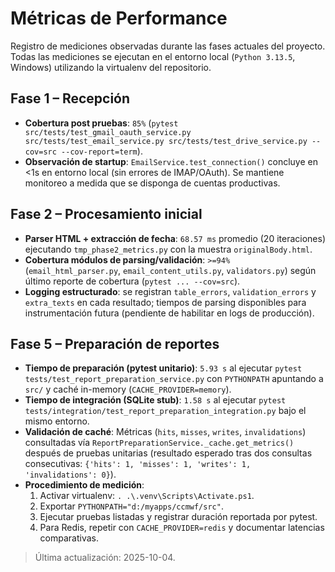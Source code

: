 # Métricas de Performance

Registro de mediciones observadas durante las fases actuales del proyecto. Todas las mediciones se ejecutan en el entorno local (`Python 3.13.5`, Windows) utilizando la virtualenv del repositorio.

## Fase 1 – Recepción
- **Cobertura post pruebas**: `85%` (`pytest src/tests/test_gmail_oauth_service.py src/tests/test_email_service.py src/tests/test_drive_service.py --cov=src --cov-report=term`).
- **Observación de startup**: `EmailService.test_connection()` concluye en <1s en entorno local (sin errores de IMAP/OAuth). Se mantiene monitoreo a medida que se disponga de cuentas productivas.

## Fase 2 – Procesamiento inicial
- **Parser HTML + extracción de fecha**: `68.57 ms` promedio (20 iteraciones) ejecutando `tmp_phase2_metrics.py` con la muestra `originalBody.html`.
- **Cobertura módulos de parsing/validación**: `>=94%` (`email_html_parser.py`, `email_content_utils.py`, `validators.py`) según último reporte de cobertura (`pytest ... --cov=src`).
- **Logging estructurado**: se registran `table_errors`, `validation_errors` y `extra_texts` en cada resultado; tiempos de parsing disponibles para instrumentación futura (pendiente de habilitar en logs de producción).

## Fase 5 – Preparación de reportes
- **Tiempo de preparación (pytest unitario)**: `5.93 s` al ejecutar `pytest tests/test_report_preparation_service.py` con `PYTHONPATH` apuntando a `src/` y caché in-memory (`CACHE_PROVIDER=memory`).
- **Tiempo de integración (SQLite stub)**: `1.58 s` al ejecutar `pytest tests/integration/test_report_preparation_integration.py` bajo el mismo entorno.
- **Validación de caché**: Métricas (`hits`, `misses`, `writes`, `invalidations`) consultadas vía `ReportPreparationService._cache.get_metrics()` después de pruebas unitarias (resultado esperado tras dos consultas consecutivas: `{'hits': 1, 'misses': 1, 'writes': 1, 'invalidations': 0}`).
- **Procedimiento de medición**:
  1. Activar virtualenv: `. .\.venv\Scripts\Activate.ps1`.
  2. Exportar `PYTHONPATH="d:/myapps/ccmwf/src"`.
  3. Ejecutar pruebas listadas y registrar duración reportada por pytest.
  4. Para Redis, repetir con `CACHE_PROVIDER=redis` y documentar latencias comparativas.

> Última actualización: 2025-10-04.
